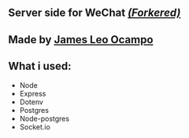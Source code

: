 ## Server side for WeChat [_(Forkered)_](https://github.com/JamesWithLeo/react-chat-app)

## Made by [James Leo Ocampo](https://www.linkedin.com/in/james-leo-ocampo-888686307)

## What i used:

- Node
- Express
- Dotenv
- Postgres
- Node-postgres
- Socket.io
